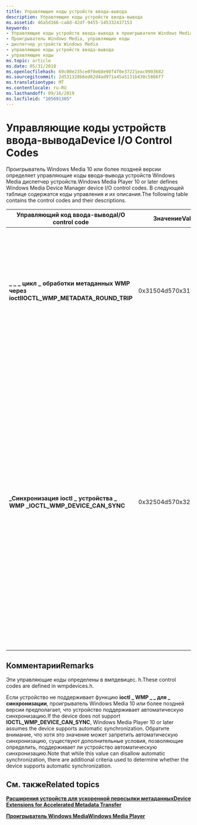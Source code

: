 ```yaml
---
title: Управляющие коды устройств ввода-вывода
description: Управляющие коды устройств ввода-вывода
ms.assetid: 46a5d166-ca8d-42df-9455-145332437153
keywords:
- Управляющие коды устройств ввода-вывода в проигрывателе Windows Media
- Проигрыватель Windows Media, управляющие коды
- диспетчер устройств Windows Media
- управляющие коды устройств ввода-вывода
- управляющие коды
ms.topic: article
ms.date: 05/31/2018
ms.openlocfilehash: 69c00e235ce0f0e68e98f4f0e37221eac0903682
ms.sourcegitcommit: 2d531328b6ed82d4ad971a45a5131b430c5866f7
ms.translationtype: MT
ms.contentlocale: ru-RU
ms.lasthandoff: 09/16/2019
ms.locfileid: "105691305"
---
```

# <a name="device-io-control-codes"></a><span data-ttu-id="f891d-108">Управляющие коды устройств ввода-вывода</span><span class="sxs-lookup"><span data-stu-id="f891d-108">Device I/O Control Codes</span></span>

<span data-ttu-id="f891d-109">Проигрыватель Windows Media 10 или более поздней версии определяет управляющие коды ввода-вывода устройств Windows Media диспетчер устройств.</span><span class="sxs-lookup"><span data-stu-id="f891d-109">Windows Media Player 10 or later defines Windows Media Device Manager device I/O control codes.</span></span> <span data-ttu-id="f891d-110">В следующей таблице содержатся коды управления и их описания.</span><span class="sxs-lookup"><span data-stu-id="f891d-110">The following table contains the control codes and their descriptions.</span></span>



| <span data-ttu-id="f891d-111">Управляющий код ввода-вывода</span><span class="sxs-lookup"><span data-stu-id="f891d-111">I/O control code</span></span>                      | <span data-ttu-id="f891d-112">Значение</span><span class="sxs-lookup"><span data-stu-id="f891d-112">Value</span></span>      | <span data-ttu-id="f891d-113">Описание</span><span class="sxs-lookup"><span data-stu-id="f891d-113">Description</span></span>                                                                                                                                                                                                                                                                                                                                                                  |
|---------------------------------------|------------|------------------------------------------------------------------------------------------------------------------------------------------------------------------------------------------------------------------------------------------------------------------------------------------------------------------------------------------------------------------------------|
| <span data-ttu-id="f891d-114">**\_ \_ \_ цикл \_ обработки метаданных WMP через ioctl**</span><span class="sxs-lookup"><span data-stu-id="f891d-114">**IOCTL\_WMP\_METADATA\_ROUND\_TRIP**</span></span> | <span data-ttu-id="f891d-115">0x31504d57</span><span class="sxs-lookup"><span data-stu-id="f891d-115">0x31504d57</span></span> | <span data-ttu-id="f891d-116">Управляет передачей сведений об изменениях, произошедших в значениях метаданных.</span><span class="sxs-lookup"><span data-stu-id="f891d-116">Manages transfer of information about changes that occurred to metadata values.</span></span> <span data-ttu-id="f891d-117">См. раздел [расширения устройств для ускорения перемещения метаданных](device-extensions-for-accelerated-metadata-transfer.md).</span><span class="sxs-lookup"><span data-stu-id="f891d-117">See [Device Extensions for Accelerated Metadata Transfer](device-extensions-for-accelerated-metadata-transfer.md).</span></span>                                                                                                                                                                          |
| <span data-ttu-id="f891d-118">**\_Синхронизация ioctl \_ устройства \_ WMP \_**</span><span class="sxs-lookup"><span data-stu-id="f891d-118">**IOCTL\_WMP\_DEVICE\_CAN\_SYNC**</span></span>     | <span data-ttu-id="f891d-119">0x32504d57</span><span class="sxs-lookup"><span data-stu-id="f891d-119">0x32504d57</span></span> | <span data-ttu-id="f891d-120">Указывает, поддерживает ли портативное устройство автоматическую синхронизацию.</span><span class="sxs-lookup"><span data-stu-id="f891d-120">Indicates whether a portable device supports automatic synchronization.</span></span> <span data-ttu-id="f891d-121">Проигрыватель Windows Media 10 или более поздней версии не предоставляет входной буфер. Выходной буфер должен возвращать значение **типа DWORD** .</span><span class="sxs-lookup"><span data-stu-id="f891d-121">Windows Media Player 10 or later provides no input buffer.The output buffer must return a **DWORD** value.</span></span> <span data-ttu-id="f891d-122">Значение 1 означает, что устройство поддерживает синхронизацию.</span><span class="sxs-lookup"><span data-stu-id="f891d-122">A value of 1 means the device supports synchronization.</span></span> <span data-ttu-id="f891d-123">Значение 0 означает, что устройство не поддерживает автоматическую синхронизацию.</span><span class="sxs-lookup"><span data-stu-id="f891d-123">A value of 0 means the device does not support automatic synchronization.</span></span><br/> <span data-ttu-id="f891d-124">Дополнительные сведения см. в разделе "Примечания".</span><span class="sxs-lookup"><span data-stu-id="f891d-124">See Remarks for more information.</span></span><br/> |



 

## <a name="remarks"></a><span data-ttu-id="f891d-125">Комментарии</span><span class="sxs-lookup"><span data-stu-id="f891d-125">Remarks</span></span>

<span data-ttu-id="f891d-126">Эти управляющие коды определены в вмпдевицес. h.</span><span class="sxs-lookup"><span data-stu-id="f891d-126">These control codes are defined in wmpdevices.h.</span></span>

<span data-ttu-id="f891d-127">Если устройство не поддерживает функцию **ioctl \_ WMP \_ \_ для \_ синхронизации**, проигрыватель Windows Media 10 или более поздней версии предполагает, что устройство поддерживает автоматическую синхронизацию.</span><span class="sxs-lookup"><span data-stu-id="f891d-127">If the device does not support **IOCTL\_WMP\_DEVICE\_CAN\_SYNC**, Windows Media Player 10 or later assumes the device supports automatic synchronization.</span></span> <span data-ttu-id="f891d-128">Обратите внимание, что хотя это значение может запретить автоматическую синхронизацию, существуют дополнительные условия, позволяющие определить, поддерживает ли устройство автоматическую синхронизацию.</span><span class="sxs-lookup"><span data-stu-id="f891d-128">Note that while this value can disallow automatic synchronization, there are additional criteria used to determine whether the device supports automatic synchronization.</span></span>

## <a name="related-topics"></a><span data-ttu-id="f891d-129">См. также</span><span class="sxs-lookup"><span data-stu-id="f891d-129">Related topics</span></span>

<dl> <dt>

[<span data-ttu-id="f891d-130">**Расширения устройств для ускоренной пересылки метаданных**</span><span class="sxs-lookup"><span data-stu-id="f891d-130">**Device Extensions for Accelerated Metadata Transfer**</span></span>](device-extensions-for-accelerated-metadata-transfer.md)
</dt> <dt>

[<span data-ttu-id="f891d-131">**Проигрыватель Windows Media**</span><span class="sxs-lookup"><span data-stu-id="f891d-131">**Windows Media Player**</span></span>](windows-media-player.md)
</dt> </dl>

 

 





